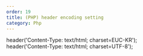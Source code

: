 ```yaml
---      
order: 19   
title: (PHP) header encoding setting   
category: Php      
---      
```

      
header('Content-Type: text/html; charset=EUC-KR');   
header('Content-Type: text/html; charset=UTF-8');   
      
      
      
